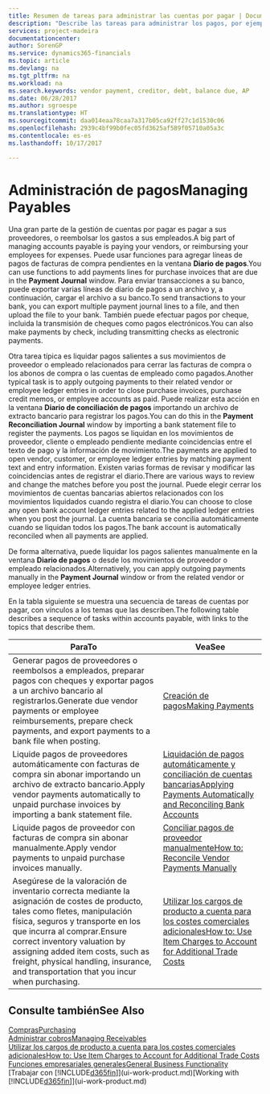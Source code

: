 ```yaml
---
title: Resumen de tareas para administrar las cuentas por pagar | Documentos de Microsoft
description: "Describe las tareas para administrar los pagos, por ejemplo, los pagos a acreedores o la liquidación de pagos salientes en movimientos para cerrar facturas o abonos."
services: project-madeira
documentationcenter: 
author: SorenGP
ms.service: dynamics365-financials
ms.topic: article
ms.devlang: na
ms.tgt_pltfrm: na
ms.workload: na
ms.search.keywords: vendor payment, creditor, debt, balance due, AP
ms.date: 06/28/2017
ms.author: sgroespe
ms.translationtype: HT
ms.sourcegitcommit: daa014eaa78caa7a317b05ca92ff27c1d1530c06
ms.openlocfilehash: 2939c4bf99b0fec05fd3625af589f05710a05a3c
ms.contentlocale: es-es
ms.lasthandoff: 10/17/2017

---
```

# <a name="managing-payables"></a><span data-ttu-id="ce7e3-103">Administración de pagos</span><span class="sxs-lookup"><span data-stu-id="ce7e3-103">Managing Payables</span></span>
<span data-ttu-id="ce7e3-104">Una gran parte de la gestión de cuentas por pagar es pagar a sus proveedores, o reembolsar los gastos a sus empleados.</span><span class="sxs-lookup"><span data-stu-id="ce7e3-104">A big part of managing accounts payable is paying your vendors, or reimbursing your employees for expenses.</span></span> <span data-ttu-id="ce7e3-105">Puede usar funciones para agregar líneas de pagos de facturas de compra pendientes en la ventana **Diario de pagos**.</span><span class="sxs-lookup"><span data-stu-id="ce7e3-105">You can use functions to add payments lines for purchase invoices that are due in the **Payment Journal** window.</span></span> <span data-ttu-id="ce7e3-106">Para enviar transacciones a su banco, puede exportar varias líneas de diario de pagos a un archivo y, a continuación, cargar el archivo a su banco.</span><span class="sxs-lookup"><span data-stu-id="ce7e3-106">To send transactions to your bank, you can export multiple payment journal lines to a file, and then upload the file to your bank.</span></span> <span data-ttu-id="ce7e3-107">También puede efectuar pagos por cheque, incluida la transmisión de cheques como pagos electrónicos.</span><span class="sxs-lookup"><span data-stu-id="ce7e3-107">You can also make payments by check, including transmitting checks as electronic payments.</span></span>

<span data-ttu-id="ce7e3-108">Otra tarea típica es liquidar pagos salientes a sus movimientos de proveedor o empleado relacionados para cerrar las facturas de compra o los abonos de compra o las cuentas de empleado como pagados.</span><span class="sxs-lookup"><span data-stu-id="ce7e3-108">Another typical task is to apply outgoing payments to their related vendor or employee ledger entries in order to close purchase invoices, purchase credit memos, or employee accounts as paid.</span></span> <span data-ttu-id="ce7e3-109">Puede realizar esta acción en la ventana **Diario de conciliación de pagos** importando un archivo de extracto bancario para registrar los pagos.</span><span class="sxs-lookup"><span data-stu-id="ce7e3-109">You can do this in the **Payment Reconciliation Journal** window by importing a bank statement file to register the payments.</span></span> <span data-ttu-id="ce7e3-110">Los pagos se liquidan en los movimientos de proveedor, cliente o empleado pendiente mediante coincidencias entre el texto de pago y la información de movimiento.</span><span class="sxs-lookup"><span data-stu-id="ce7e3-110">The payments are applied to open vendor, customer, or employee ledger entries by matching payment text and entry information.</span></span> <span data-ttu-id="ce7e3-111">Existen varias formas de revisar y modificar las coincidencias antes de registrar el diario.</span><span class="sxs-lookup"><span data-stu-id="ce7e3-111">There are various ways to review and change the matches before you post the journal.</span></span> <span data-ttu-id="ce7e3-112">Puede elegir cerrar los movimientos de cuentas bancarias abiertos relacionados con los movimientos liquidados cuando registra el diario.</span><span class="sxs-lookup"><span data-stu-id="ce7e3-112">You can choose to close any open bank account ledger entries related to the applied ledger entries when you post the journal.</span></span> <span data-ttu-id="ce7e3-113">La cuenta bancaria se concilia automáticamente cuando se liquidan todos los pagos.</span><span class="sxs-lookup"><span data-stu-id="ce7e3-113">The bank account is automatically reconciled when all payments are applied.</span></span>

<span data-ttu-id="ce7e3-114">De forma alternativa, puede liquidar los pagos salientes manualmente en la ventana **Diario de pagos** o desde los movimientos de proveedor o empleado relacionados.</span><span class="sxs-lookup"><span data-stu-id="ce7e3-114">Alternatively, you can apply outgoing payments manually in the **Payment Journal** window or from the related vendor or employee ledger entries.</span></span>

<span data-ttu-id="ce7e3-115">En la tabla siguiente se muestra una secuencia de tareas de cuentas por pagar, con vínculos a los temas que las describen.</span><span class="sxs-lookup"><span data-stu-id="ce7e3-115">The following table describes a sequence of tasks within accounts payable, with links to the topics that describe them.</span></span>

| <span data-ttu-id="ce7e3-116">Para</span><span class="sxs-lookup"><span data-stu-id="ce7e3-116">To</span></span> | <span data-ttu-id="ce7e3-117">Vea</span><span class="sxs-lookup"><span data-stu-id="ce7e3-117">See</span></span> |
| --- | --- |
| <span data-ttu-id="ce7e3-118">Generar pagos de proveedores o reembolsos a empleados, preparar pagos con cheques y exportar pagos a un archivo bancario al registrarlos.</span><span class="sxs-lookup"><span data-stu-id="ce7e3-118">Generate due vendor payments or employee reimbursements, prepare check payments, and export payments to a bank file when posting.</span></span> |[<span data-ttu-id="ce7e3-119">Creación de pagos</span><span class="sxs-lookup"><span data-stu-id="ce7e3-119">Making Payments</span></span>](payables-make-payments.md) |
| <span data-ttu-id="ce7e3-120">Liquide pagos de proveedores automáticamente con facturas de compra sin abonar importando un archivo de extracto bancario.</span><span class="sxs-lookup"><span data-stu-id="ce7e3-120">Apply vendor payments automatically to unpaid purchase invoices by importing a bank statement file.</span></span> |[<span data-ttu-id="ce7e3-121">Liquidación de pagos automáticamente y conciliación de cuentas bancarias</span><span class="sxs-lookup"><span data-stu-id="ce7e3-121">Applying Payments Automatically and Reconciling Bank Accounts</span></span>](receivables-apply-payments-auto-reconcile-bank-accounts.md) |
| <span data-ttu-id="ce7e3-122">Liquide pagos de proveedor con facturas de compra sin abonar manualmente.</span><span class="sxs-lookup"><span data-stu-id="ce7e3-122">Apply vendor payments to unpaid purchase invoices manually.</span></span> |[<span data-ttu-id="ce7e3-123">Conciliar pagos de proveedor manualmente</span><span class="sxs-lookup"><span data-stu-id="ce7e3-123">How to: Reconcile Vendor Payments Manually</span></span>](payables-how-apply-purchase-transactions-manually.md) |
|<span data-ttu-id="ce7e3-124">Asegúrese de la valoración de inventario correcta mediante la asignación de costes de producto, tales como fletes, manipulación física, seguros y transporte en los que incurra al comprar.</span><span class="sxs-lookup"><span data-stu-id="ce7e3-124">Ensure correct inventory valuation by assigning added item costs, such as freight, physical handling, insurance, and transportation that you incur when purchasing.</span></span>|[<span data-ttu-id="ce7e3-125">Utilizar los cargos de producto a cuenta para los costes comerciales adicionales</span><span class="sxs-lookup"><span data-stu-id="ce7e3-125">How to: Use Item Charges to Account for Additional Trade Costs</span></span>](payables-how-assign-item-charges.md)|

## <a name="see-also"></a><span data-ttu-id="ce7e3-126">Consulte también</span><span class="sxs-lookup"><span data-stu-id="ce7e3-126">See Also</span></span>
[<span data-ttu-id="ce7e3-127">Compras</span><span class="sxs-lookup"><span data-stu-id="ce7e3-127">Purchasing</span></span>](purchasing-manage-purchasing.md)  
[<span data-ttu-id="ce7e3-128">Administrar cobros</span><span class="sxs-lookup"><span data-stu-id="ce7e3-128">Managing Receivables</span></span>](receivables-manage-receivables.md)  
[<span data-ttu-id="ce7e3-129">Utilizar los cargos de producto a cuenta para los costes comerciales adicionales</span><span class="sxs-lookup"><span data-stu-id="ce7e3-129">How to: Use Item Charges to Account for Additional Trade Costs</span></span>](payables-how-assign-item-charges.md)  
[<span data-ttu-id="ce7e3-130">Funciones empresariales generales</span><span class="sxs-lookup"><span data-stu-id="ce7e3-130">General Business Functionality</span></span>](ui-across-business-areas.md)  
<span data-ttu-id="ce7e3-131">[Trabajar con [!INCLUDE[d365fin](includes/d365fin_md.md)]](ui-work-product.md)</span><span class="sxs-lookup"><span data-stu-id="ce7e3-131">[Working with [!INCLUDE[d365fin](includes/d365fin_md.md)]](ui-work-product.md)</span></span>

